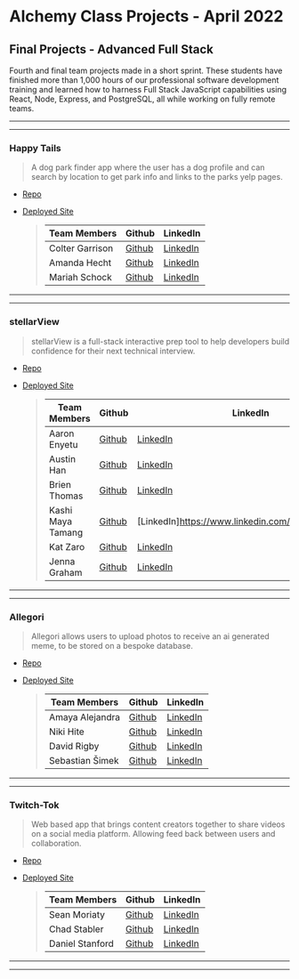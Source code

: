 # Alchemy Class Projects - April 2022

## Final Projects - Advanced Full Stack

Fourth and final team projects made in a short sprint. These students have finished more than 1,000 hours of our professional software development training and learned how to harness Full Stack JavaScript capabilities using React, Node, Express, and PostgreSQL, all while working on fully remote teams.

---

---

### Happy Tails

> A dog park finder app where the user has a dog profile and can search by location to get park info and links to the parks yelp pages.

- [Repo](https://github.com/jenna-graham/Termagotchi)

- [Deployed Site](https://happy-tails-dogpark.herokuapp.com/)

  > | Team Members    | Github                                       | LinkedIn                                                 |
  > | --------------- | -------------------------------------------- | -------------------------------------------------------- |
  > | Colter Garrison | [Github](https://github.com/Colter-Garrison) | [LinkedIn](https://www.linkedin.com/in/colter-garrison/) |
  > | Amanda Hecht    | [Github](https://github.com/amanda-hecht89)  | [LinkedIn](https://www.linkedin.com/in/amanda-hecht/)    |
  > | Mariah Schock   | [Github](https://github.com/mariahschock/)   | [LinkedIn](https://www.linkedin.com/in/mariah-schock/)   |

---

---

### stellarView

> stellarView is a full-stack interactive prep tool to help developers build confidence for their next technical interview.

- [Repo](https://github.com/orgs/stellarview/repositories)

- [Deployed Site](https://stellarview.netlify.app/)

  > | Team Members      | Github                                    | LinkedIn                                                      |
  > | ----------------- | ----------------------------------------- | ------------------------------------------------------------- |
  > | Aaron Enyetu      | [Github](https://github.com/aaronEnyetu/) | [LinkedIn](https://www.linkedin.com/in/aaron-enyetu/)         |
  > | Austin Han        | [Github](https://github.com/austinbhan)   | [LinkedIn](https://www.linkedin.com/in/austin-han-740a69157/) |
  > | Brien Thomas      | [Github](https://github.com/briensthomas) | [LinkedIn](https://www.linkedin.com/in/brien-thomas/)         |
  > | Kashi Maya Tamang | [Github](https://github.com/kashitamang)  | [LinkedIn]https://www.linkedin.com/in/kashitamang/()          |
  > | Kat Zaro          | [Github](https://github.com/kathrynzaro)  | [LinkedIn](https://www.linkedin.com/in/katzaro/)              |
  > | Jenna Graham      | [Github](https://github.com/jenna-graham) | [LinkedIn](https://www.linkedin.com/in/jenna-lee-graham/)     |

---

---

### Allegori

> Allegori allows users to upload photos to receive an ai generated meme, to be stored on a bespoke database.

- [Repo](https://github.com/orgs/meme-t3am/repositories)

- [Deployed Site](https://main--silly-biscochitos-923d72.netlify.app/)

  > | Team Members    | Github                                       | LinkedIn                                                 |
  > | --------------- | -------------------------------------------- | -------------------------------------------------------- |
  > | Amaya Alejandra | [Github](https://github.com/amayamaya)       | [LinkedIn](https://www.linkedin.com/in/amayamaya/)       |
  > | Niki Hite       | [Github](https://github.com/nikihite)        | [LinkedIn](https://www.linkedin.com/in/nikihite)         |
  > | David Rigby     | [Github](https://github.com/Rigby-David)     | [LinkedIn](https://www.linkedin.com/in/david-rigby2022/) |
  > | Sebastian Šimek | [Github](https://github.com/Sebastian-Simek) | [LinkedIn](https://www.linkedin.com/in/sebastian-simek/) |

---

---

### Twitch-Tok

> Web based app that brings content creators together to share videos on a social media platform. Allowing feed back between users and collaboration.

- [Repo](https://github.com/final-proj01)

- [Deployed Site](https://rococo-zuccutto-16e349.netlify.app/)

  > | Team Members    | Github                                    | LinkedIn                                                 |
  > | --------------- | ----------------------------------------- | -------------------------------------------------------- |
  > | Sean Moriaty    | [Github](https://github.com/spmoriarty/)  | [LinkedIn](https://www.linkedin.com/in/seanmoriarty1)    |
  > | Chad Stabler    | [Github](https://github.com/Chad-Stabler) | [LinkedIn](https://www.linkedin.com/in/chad-stabler/)    |
  > | Daniel Stanford | [Github](https://github.com/stanfdan000)  | [LinkedIn](https://www.linkedin.com/in/daniel-stanford/) |

---

---

